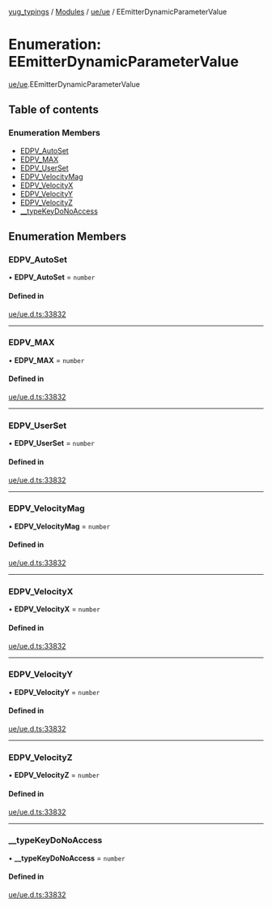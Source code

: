 [yug_typings](../README.md) / [Modules](../modules.md) / [ue/ue](../modules/ue_ue.md) / EEmitterDynamicParameterValue

# Enumeration: EEmitterDynamicParameterValue

[ue/ue](../modules/ue_ue.md).EEmitterDynamicParameterValue

## Table of contents

### Enumeration Members

- [EDPV\_AutoSet](ue_ue.EEmitterDynamicParameterValue.md#edpv_autoset)
- [EDPV\_MAX](ue_ue.EEmitterDynamicParameterValue.md#edpv_max)
- [EDPV\_UserSet](ue_ue.EEmitterDynamicParameterValue.md#edpv_userset)
- [EDPV\_VelocityMag](ue_ue.EEmitterDynamicParameterValue.md#edpv_velocitymag)
- [EDPV\_VelocityX](ue_ue.EEmitterDynamicParameterValue.md#edpv_velocityx)
- [EDPV\_VelocityY](ue_ue.EEmitterDynamicParameterValue.md#edpv_velocityy)
- [EDPV\_VelocityZ](ue_ue.EEmitterDynamicParameterValue.md#edpv_velocityz)
- [\_\_typeKeyDoNoAccess](ue_ue.EEmitterDynamicParameterValue.md#__typekeydonoaccess)

## Enumeration Members

### EDPV\_AutoSet

• **EDPV\_AutoSet** = `number`

#### Defined in

[ue/ue.d.ts:33832](https://github.com/YugMetaverse/yug_typings/blob/25cad34/ue/ue.d.ts#L33832)

___

### EDPV\_MAX

• **EDPV\_MAX** = `number`

#### Defined in

[ue/ue.d.ts:33832](https://github.com/YugMetaverse/yug_typings/blob/25cad34/ue/ue.d.ts#L33832)

___

### EDPV\_UserSet

• **EDPV\_UserSet** = `number`

#### Defined in

[ue/ue.d.ts:33832](https://github.com/YugMetaverse/yug_typings/blob/25cad34/ue/ue.d.ts#L33832)

___

### EDPV\_VelocityMag

• **EDPV\_VelocityMag** = `number`

#### Defined in

[ue/ue.d.ts:33832](https://github.com/YugMetaverse/yug_typings/blob/25cad34/ue/ue.d.ts#L33832)

___

### EDPV\_VelocityX

• **EDPV\_VelocityX** = `number`

#### Defined in

[ue/ue.d.ts:33832](https://github.com/YugMetaverse/yug_typings/blob/25cad34/ue/ue.d.ts#L33832)

___

### EDPV\_VelocityY

• **EDPV\_VelocityY** = `number`

#### Defined in

[ue/ue.d.ts:33832](https://github.com/YugMetaverse/yug_typings/blob/25cad34/ue/ue.d.ts#L33832)

___

### EDPV\_VelocityZ

• **EDPV\_VelocityZ** = `number`

#### Defined in

[ue/ue.d.ts:33832](https://github.com/YugMetaverse/yug_typings/blob/25cad34/ue/ue.d.ts#L33832)

___

### \_\_typeKeyDoNoAccess

• **\_\_typeKeyDoNoAccess** = `number`

#### Defined in

[ue/ue.d.ts:33832](https://github.com/YugMetaverse/yug_typings/blob/25cad34/ue/ue.d.ts#L33832)
